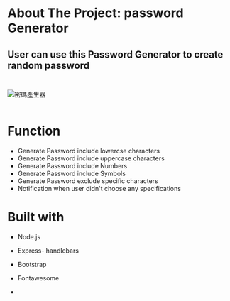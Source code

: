 # About The Project: password Generator
## User can use this Password Generator to create random password </br></br>
![密碼產生器](https://i.giphy.com/media/v1.Y2lkPTc5MGI3NjExcmVlNjZpdWVjYnVmZWJ0aGJ6aGN0aTc0aXptZDRwY3p5MmdjeTk1eSZlcD12MV9pbnRlcm5hbF9naWZfYnlfaWQmY3Q9Zw/GJikDvWEqWgMAZPN5C/giphy.gif)
</br></br>

# Function
- Generate Password include lowercse characters
- Generate Password include uppercase characters
- Generate Password include Numbers
- Generate Password include Symbols
- Generate Password exclude specific characters
- Notification when user didn't choose any specifications

# Built with 
- Node.js
- Express- handlebars
- Bootstrap
- Fontawesome

- 

